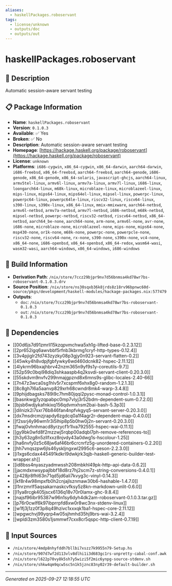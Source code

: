 ```yaml
---
aliases:
  - haskellPackages.roboservant
tags:
  - license/unknown
  - outputs/doc
  - outputs/out
---
```


# haskellPackages.roboservant

## 📝 Description

Automatic session-aware servant testing

## 📋 Package Information

- **Name**: `haskellPackages.roboservant`
- **Version**: `0.1.0.3`
- **Available**: ✅ Yes
- **Broken**: ✅ No
- **Description**: Automatic session-aware servant testing
- **Homepage**: [https://hackage.haskell.org/package/roboservant](https://hackage.haskell.org/package/roboservant)
- **License**: `unknown`
- **Platforms**: `i686-cygwin`, `x86_64-cygwin`, `x86_64-darwin`, `aarch64-darwin`, `i686-freebsd`, `x86_64-freebsd`, `aarch64-freebsd`, `aarch64-genode`, `i686-genode`, `x86_64-genode`, `x86_64-solaris`, `javascript-ghcjs`, `aarch64-linux`, `armv5tel-linux`, `armv6l-linux`, `armv7a-linux`, `armv7l-linux`, `i686-linux`, `loongarch64-linux`, `m68k-linux`, `microblaze-linux`, `microblazeel-linux`, `mips-linux`, `mips64-linux`, `mips64el-linux`, `mipsel-linux`, `powerpc-linux`, `powerpc64-linux`, `powerpc64le-linux`, `riscv32-linux`, `riscv64-linux`, `s390-linux`, `s390x-linux`, `x86_64-linux`, `mmix-mmixware`, `aarch64-netbsd`, `armv6l-netbsd`, `armv7a-netbsd`, `armv7l-netbsd`, `i686-netbsd`, `m68k-netbsd`, `mipsel-netbsd`, `powerpc-netbsd`, `riscv32-netbsd`, `riscv64-netbsd`, `x86_64-netbsd`, `aarch64_be-none`, `aarch64-none`, `arm-none`, `armv6l-none`, `avr-none`, `i686-none`, `microblaze-none`, `microblazeel-none`, `mips-none`, `mips64-none`, `msp430-none`, `or1k-none`, `m68k-none`, `powerpc-none`, `powerpcle-none`, `riscv32-none`, `riscv64-none`, `rx-none`, `s390-none`, `s390x-none`, `vc4-none`, `x86_64-none`, `i686-openbsd`, `x86_64-openbsd`, `x86_64-redox`, `wasm64-wasi`, `wasm32-wasi`, `aarch64-windows`, `x86_64-windows`, `i686-windows`

## 🔧 Build Information

- **Derivation Path**: `/nix/store/7ccz29bjpr9nv7d56bnmsa4kd78wr7bs-roboservant-0.1.0.3.drv`
- **Source Position**: `/nix/store/ns30sqxb36k8jrds8z18rv96bpnwc60d-source/pkgs/development/haskell-modules/hackage-packages.nix:577479`
- **Outputs**:
  - `doc`:  `/nix/store/7ccz29bjpr9nv7d56bnmsa4kd78wr7bs-roboservant-0.1.0.3`
  - `out`:  `/nix/store/7ccz29bjpr9nv7d56bnmsa4kd78wr7bs-roboservant-0.1.0.3`

## 🔗 Dependencies

- [[00d6js7d91zmrll15kzqpvmchwa5xh1g-lifted-base-0.2.3.12]]
- [[2pr652igq6awvbbf5rfnb3kbrmg1cryf-http-types-0.12.4]]
- [[3v4pjiglr2fd743zyzky08p3gjy0n923-servant-flatten-0.2]]
- [[45wky4h8vdpjfgbfywky6wd460dcnk82-hspec-2.11.12]]
- [[4lykrm96bxajhbrv42nzm365n9yf9s1y-coreutils-9.7]]
- [[52p59c0bqi98diq3shkaaspb4q2ksvdi-servant-client-0.20.3.0]]
- [[55skdvm9nvfv299nmajgpznd8x6mns9s-glibc-locales-2.40-66]]
- [[7n47z3wca0sg1hlv5r7xcspmf6xhx8g0-random-1.2.1.3]]
- [[8c8gh7l6a5aanvp829xrh68cwndr8mk4-warp-3.4.8]]
- [[9phijdbagsks789i9c7hm80jqqi2pysc-monad-control-1.0.3.1]]
- [[basnkwgj1yzqpabpc0mp7vlyj3r52bdm-dependent-sum-0.7.2.0]]
- [[bjsb6wdjykafnkixq156qdvmxhsm2bai-bash-5.3p3]]
- [[dilnizk2i7sxr76b846fan4npfvkgyq5-servant-server-0.20.3.0]]
- [[dx7msdrcmzjrapdy6zgdcq0a1f4agr2r-dependent-map-0.4.0.0]]
- [[f2ssrj4y96wm1r3i5lhip8p5b0hw0j2n-servant-0.20.3.0]]
- [[fwaj0vhnhmacd8yrzycf1r1lva792555-hspec-wai-0.11.1]]
- [[gy9bk0wfd8f2mzzwj5rqbp00adqbl7ph-remove-references-to]]
- [[h3y63zg8n5zllfxxz8njvdy43a0dwg1s-hscolour-1.25]]
- [[ha6nvfy0z5c68jw6af46br6crcnrfz5g-unordered-containers-0.2.20]]
- [[hh7vnqszpw6jls46yskljngxwl2995c6-aeson-2.2.3.0]]
- [[i1xgs6cdax445491kdkrl9dwkjrk3qjb-haskell-generic-builder-test-wrapper.sh]]
- [[id8bss4nyaszyadmwssh208mbkhl49pk-http-api-data-0.6.2]]
- [[jacmdxnwsypajlbbf18d8rz7hj2scm7z-string-conversions-0.4.0.1]]
- [[jr428jr8fhl63n71qd5jd6ali7kvyg3c-vinyl-0.14.3]]
- [[kf8r4w98mpxfb0h2cnjajlsznmaw30b6-hashable-1.4.7.0]]
- [[l1nrzmrlf5aqsakarnaskcvfksy5z8kn-markdown-unlit-0.6.0]]
- [[l1ya8rcgk405jscx6136q18v70r0lamx-ghc-9.8.4]]
- [[najsf96ibr95387w96n1sy6dyh4dk2am-roboservant-0.1.0.3.tar.gz]]
- [[p76r0cwlf6k97ibprrpfd8xw0r8wc3nx-stdenv-linux]]
- [[w1fj3j1zz0f3p8q49hzivc1xxxqk1ba1-hspec-core-2.11.12]]
- [[wpgwchvj99yqrp4w05sjhmhd35hj9brs-wai-3.2.4]]
- [[wpldi3zm3580s1jsmmwf7cxx8cr5qspc-http-client-0.7.19]]

## 📁 Input Sources

- `/nix/store/4mdp8nhyfddh7bllbi7xszz7k9955n79-Setup.hs`
- `/nix/store/907d7wf2d113vlv8dlhi1i3d683gc1rs-unpretty-cabal-conf.awk`
- `/nix/store/l622p70vy8k5sh7y5wizi5f2mic6ynpg-source-stdenv.sh`
- `/nix/store/shkw4qm9qcw5sc5n1k5jznc83ny02r39-default-builder.sh`

---
*Generated on 2025-09-27 12:18:55 UTC*
